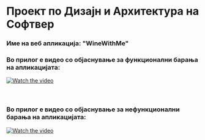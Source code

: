 # Проект по Дизајн и Архитектура на Софтвер
### Име на веб апликација: "WineWithMe"

### Во прилог е видео со објаснување за функционални барања на апликацијата:
[![Watch the video](https://i.ibb.co/5Rs5740/viber-image-2023-12-02-20-50-09-316.jpg)](https://www.youtube.com/watch?v=nborMKmdjgc)<br>
<br>
<br>
### Во прилог е видео со објаснување за нефункционални барања на апликацијата:
[![Watch the video](https://i.ibb.co/5Rs5740/viber-image-2023-12-02-20-50-09-316.jpg)](https://www.youtube.com/watch?v=vDRu-TAQK5g)<br>
